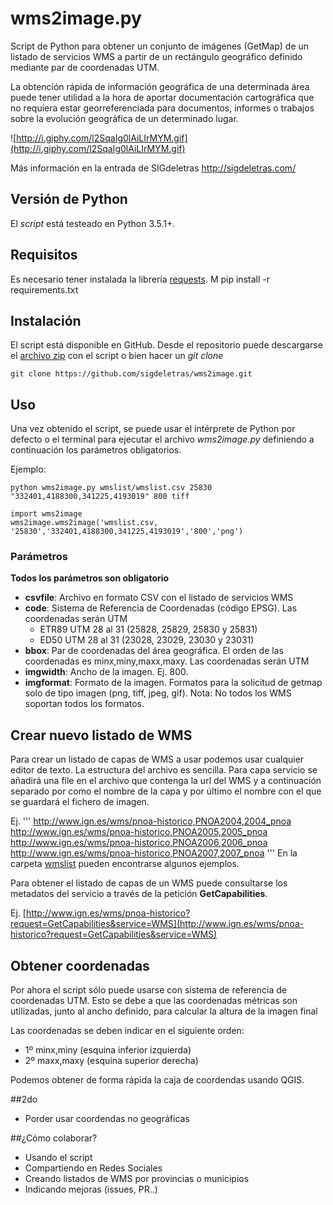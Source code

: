 # wms2image.py

Script de Python para obtener un conjunto de imágenes (GetMap) de un listado de servicios WMS a partir de un rectángulo geográfico definido mediante par de coordenadas UTM.

La obtención rápida de información geográfica de una determinada área puede tener utilidad a la hora de aportar documentación cartográfica que no requiera estar georreferenciada para documentos, informes o trabajos sobre la evolución geográfica de un determinado lugar.

![http://i.giphy.com/l2SqaIg0lAiLIrMYM.gif](http://i.giphy.com/l2SqaIg0lAiLIrMYM.gif)

Más información en la entrada de SIGdeletras http://sigdeletras.com/

## Versión de Python

El *script* está testeado en Python 3.5.1+.

## Requisitos

Es necesario tener instalada la librería [requests](http://docs.python-requests.org/en/master/).
M    pip install -r requirements.txt

## Instalación

El script está disponible en GitHub. Desde el repositorio puede descargarse el [archivo zip](https://github.com/sigdeletras/wms2image/archive/master.zip) con el script o bien hacer un *git clone*

    git clone https://github.com/sigdeletras/wms2image.git

## Uso

Una vez obtenido el script, se puede usar el intérprete de Python por defecto o el terminal para ejecutar el archivo *wms2image.py* definiendo a continuación los parámetros obligatorios.

Ejemplo:

    python wms2image.py wmslist/wmslist.csv 25830 "332401,4188300,341225,4193019" 800 tiff

    import wms2image
    wms2image.wms2image('wmslist.csv, '25830','332401,4188300,341225,4193019','800','png')


### Parámetros

**Todos los parámetros son obligatorio**

- **csvfile**: Archivo en formato CSV con el listado de servicios WMS
- **code**: Sistema de Referencia de Coordenadas (código EPSG). Las coordenadas serán UTM
    + ETR89 UTM 28 al 31 (25828, 25829, 25830 y 25831)
    + ED50 UTM 28 al 31 (23028, 23029, 23030 y 23031)
- **bbox**: Par de coordenadas del área geográfica. El orden de las coordenadas es minx,miny,maxx,maxy. Las coordenadas serán UTM
- **imgwidth**: Ancho de la imagen. Ej. 800.
- **imgformat**: Formato de la imagen. Formatos para la solicitud de getmap solo de tipo imagen (png, tiff, jpeg, gif). Nota: No todos los WMS soportan todos los formatos.

## Crear nuevo listado de WMS

Para crear un listado de capas de WMS a usar podemos usar cualquier editor de texto. La estructura del archivo es sencilla. Para capa servicio se añadirá una file en el archivo que contenga la url del WMS y a continuación separado por como el nombre de la capa y por último el nombre con el que se guardará el fichero de imagen.

Ej.
'''
http://www.ign.es/wms/pnoa-historico,PNOA2004,2004_pnoa
http://www.ign.es/wms/pnoa-historico,PNOA2005,2005_pnoa
http://www.ign.es/wms/pnoa-historico,PNOA2006,2006_pnoa
http://www.ign.es/wms/pnoa-historico,PNOA2007,2007_pnoa
'''
En la carpeta [wmslist](https://github.com/sigdeletras/wms2image/tree/master/wmslist) pueden encontrarse algunos ejemplos.

Para obtener el listado de capas de un WMS puede consultarse los metadatos del servicio a través de la petición **GetCapabilities**.

Ej. [http://www.ign.es/wms/pnoa-historico?request=GetCapabilities&service=WMS](http://www.ign.es/wms/pnoa-historico?request=GetCapabilities&service=WMS)

## Obtener coordenadas

Por ahora el script sólo puede usarse con sistema de referencia de coordenadas UTM. Esto se debe a que las coordenadas métricas son utilizadas, junto al ancho definido, para calcular la altura de la imagen final

Las coordenadas se deben indicar en el siguiente orden:

- 1º minx,miny (esquina inferior izquierda)
- 2º maxx,maxy (esquina superior derecha)

Podemos obtener de forma rápida la caja de coordendas usando QGIS.

##2do

- Porder usar coordendas no geográficas

##¿Cómo colaborar?

- Usando el script
- Compartiendo en Redes Sociales
- Creando listados de WMS por provincias o municipios
- Indicando mejoras (issues, PR..)